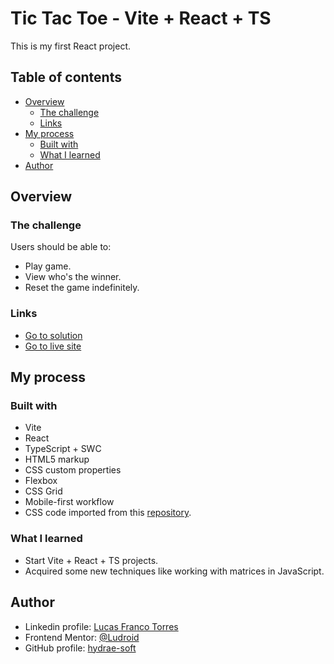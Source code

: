 # Tic Tac Toe - Vite + React + TS

This is my first React project.

## Table of contents

- [Overview](#overview)
  - [The challenge](#the-challenge)
  - [Links](#links)
- [My process](#my-process)
  - [Built with](#built-with)
  - [What I learned](#what-i-learned)
- [Author](#author)

## Overview

### The challenge

Users should be able to:

- Play game.
- View who's the winner.
- Reset the game indefinitely.

### Links

- [Go to solution](https://github.com/hydrae-soft/tictactoe-React)
- [Go to live site](https://hydrae-soft.github.io/tictactoe-React/)

## My process

### Built with

- Vite
- React
- TypeScript + SWC
- HTML5 markup
- CSS custom properties
- Flexbox
- CSS Grid
- Mobile-first workflow
- CSS code imported from this [repository](https://github.com/midudev/aprendiendo-react/tree/master/projects/02-tic-tac-toe).

### What I learned

- Start Vite + React + TS projects.
- Acquired some new techniques like working with matrices in JavaScript.

## Author

- Linkedin profile: [Lucas Franco Torres](https://www.linkedin.com/in/lucas-franco-torres-front-dev/)
- Frontend Mentor: [@Ludroid](https://www.frontendmentor.io/profile/Ludroid)
- GitHub profile: [hydrae-soft](https://github.com/hydrae-soft)
